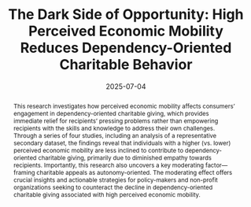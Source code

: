 ---
title: 'The Dark Side of Opportunity: High Perceived Economic Mobility Reduces Dependency-Oriented Charitable Behavior'
authors:
- Yujie Zhao
- Pete Pengcheng Zhou
- Aojie Zhang
- Xinyue Zhou
author_notes:
- "Equal contribution"
- "Equal contribution"
date: '2025-07-04'
publishDate: '2024-04-29T06:53:58.049351Z'
publication_types:
- Working Paper
publication: 'Revising for Resubmission to *International Journal of Research in Marketing*'
abstract: This research investigates how perceived economic mobility affects  
    consumers’ engagement in dependency-oriented charitable giving, which provides  
    immediate relief for recipients’ pressing problems rather than empowering  
    recipients with the skills and knowledge to address their  
    own challenges. Through a series of four studies, including  
    an analysis of a representative secondary dataset, the findings  
    reveal that individuals with a higher (vs. lower) perceived  
    economic mobility are less inclined to contribute to dependency-oriented  
    charitable giving, primarily due to diminished empathy towards recipients.  
    Importantly, this research also uncovers a key moderating factor—  
    framing charitable appeals as autonomy-oriented. The moderating effect offers  
    crucial insights and actionable strategies for policy-makers and  
    non-profit organizations seeking to counteract the decline in  
    dependency-oriented charitable giving associated with high perceived economic mobility.
tags:
- Perceived economic mobility  
- Charitable appeal  
- Empathy  
- Dependency  
---